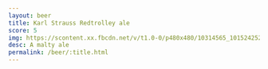 ```yaml
---
layout: beer
title: Karl Strauss Redtrolley ale
score: 5
img: https://scontent.xx.fbcdn.net/v/t1.0-0/p480x480/10314565_10152425240463745_1300237400658400717_n.jpg?oh=b8286448d6fa3d817649144e919aa7f8&oe=59130058
desc: A malty ale
permalink: /beer/:title.html
---
```

